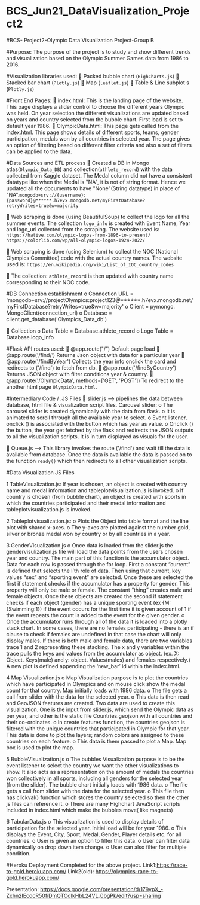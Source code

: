 # BCS_Jun21_DataVisualization_Project2

#BCS- Project2-Olympic Data Visualization Project-Group B

#Purpose:
The purpose of the project is to study and show different trends and visualization based on the Olympic Summer Games data from 1986 to 2016. 

#Visualization libraries used:
	Packed bubble chart (`HighCharts.js`)
	Stacked bar chart (`Plotly.js`) 
	Map (`leaflet.js`)
	Table & Line subplot s (`Plotly.js`)

#Front End Pages:
	index.html: This is the landing page of the website. This page displays a slider control to choose the different years Olympic was held. On year selection the different visualizations are updated based on years and country selected from the bubble chart. First load is set to default year 1986.
	OlympicData.html: This page gets called from the index.html. This page shows details of different sports, teams, gender participation, medals won by all countries in selected year. The page gives an option of filtering based on different filter criteria and also a set of filters can be applied to the data.


#Data Sources and ETL process
	Created a DB in Mongo atlas(`Olympic_Data_DB`) and collection(`athlete_record`) with the data collected from Kaggle dataset. The Medal column did not have a consistent datatype like when the Medal is "NA", it is not of string format. Hence we updated all the documents to have "None"(String datatype) in place of "NA".`mongodb+srv://{username}:{password}@******.h7evx.mongodb.net/myFirstDatabase?retryWrites=true&w=majority`

	Web scraping is done (using BeautifulSoup) to collect the logo for all the summer events. The collection `logo_info` is created with Event Name, Year and logo_url collected from the scraping. The website used is:
`https://hative.com/olympic-logos-from-1896-to-present/`
`https://colorlib.com/wp/all-olympic-logos-1924-2022/`

	Web scraping is done (using Selenium) to collect the NOC (National Olympics Committee) code with the actual country names. The website used is: `https://en.wikipedia.org/wiki/List_of_IOC_country_codes`

	The collection: `athlete_record` is then updated with country name corresponding to their NOC code.

#DB Connection establishment
o	Connection URL = 'mongodb+srv://projectOlympics:project123@******.h7evx.mongodb.net/myFirstDatabase?retryWrites=true&w=majority'
o	Client = pymongo. MongoClient(connection_url)
o	Database = client.get_database('Olympics_Data_db')

	Collection
o	Data Table = Database.athlete_record
o	Logo Table = Database.logo_info

#Flask API routes used:
	@app.route("/”) Default page load
	@app.route('/find/’)  Returns Json object with data for a particular year
	@app.route('/findByYear')   Collects the year info onclick the card and redirects to ('/find') to fetch from db.
	@app.route('/findByCountry')  Returns JSON object with filter conditions year & country.
	@app.route('/OlympicData', methods=['GET', 'POST'])   To redirect to the another html page `OlympicData.html`.

#Intermediary Code / .JS Files 
	slider.js --> pipelines the data between database, html file & visualization script files.
Carousel slider:
o	The carousel slider is created dynamically with the data from flask. 
o	It is animated to scroll through all the available year to select.
o	Event listener, onclick () is associated with the button which has year as value.
o	Onclick () the button, the year get fetched by the flask and redirects the JSON outputs to all the visualization scripts. It is in turn displayed as visuals for the user.

	Queue.js --> This library invokes the route ('/find') and wait till the data is available from database. Once the data is available the data is passed on to the function `ready()` which then redirects to all other visualization scripts.

#Data Visualization JS Files

1	TableVisualization.js: 
    If year is chosen, an object is created with country name and medal information and tableplotvisualization.js is invoked.
o	If country is chosen (from bubble chart), an object is created with sports in which the countries participated and their medal information and tableplotvisualization.js is invoked.

2	Tableplotvisualization.js: 
o	Plots the Object into table format and the line plot with shared x-axes. 
o	The y-axes are plotted against the number gold, silver or bronze medal won by country or by all countries in a year.

3	GenderVisualization.js
o	Once data is loaded from the slider.js the gendervisulization.js file will load the data points from the users chosen year and country. The main part of this function is the accumulator object. Data for each row is passed through the for loop. First a constant “current” is defined that selects the I’th role of data. Then using that current, key values “sex” and “sporting event” are selected. Once these are selected the first if statement checks if the accumulator has a property for gender. This property will only be male or female. The constant “thing” creates male and female objects. Once these objects are created the second if statement checks if each object (gender) has a unique sporting event (ex {M: {Swimming:1}) if the event occurs for the first time it is given account of 1 if the event repeats the count is added to the event for the given gender.
o	Once the accumulator runs through all of the data it is loaded into a plotly stack chart. In some cases, there are no females participating - there is an if clause to check if females are undefined in that case the chart will only display males. If there is both male and female data, there are two variables trace 1 and 2 representing these stacking. The x and y variables within the trace pulls the keys and values from the accumulator as object. (ex. X: Object. Keys(male) and y: object. Values(males) and females respectively.) A new plot is defined appending the ‘new_bar’ id within the index.html.

4	Map Visualization.js
o	Map Visualization purpose is to plot the countries which have participated in Olympics and on mouse click show the medal count for that country. Map initially loads with 1986 data. 
o	The file gets a call from slider with the data for the selected year.
o	This data is then read and GeoJSON features are created. Two data are used to create this visualization.  One is the input from slider.js, which send the Olympic data as per year, and other is the static file Countries.geojson with all countries and their co-ordinates.
o	In create features function, the countries.geojson is filtered with the unique countries that participated in Olympic for that year. This data is done to plot the layers; random colors are assigned to these countries on each feature.
o	This data is them passed to plot a Map. Map box is used to plot the map.

5	BubbleVisualization.js
o	The bubbles Visualization purpose is to be the event listener to select the country we want the other visualizations to show. It also acts as a representation on the amount of medals the countries won collectively in all sports, including all genders for the selected year (from the slider). The bubble chart initially loads with 1986 data. 
o	The file gets a call from slider with the data for the selected year.
o	This file then has clickval() function which stores the country selected so then the other js files can reference it. 
o	There are many Highchart JavaScript scripts included in index.html which make the bubbles move( like magnets) 

6	TabularData.js
o	This visualization is used to display details of participation for the selected year. Initial load will be for year 1986.
o	This displays the Event, City, Sport, Medal, Gender, Player details etc. for all countries.
o	User is given an option to filter this data.
o	User can filter data dynamically on drop down item change.
o	User can also filter for multiple condition. 

#Heroku Deployment Completed for the above project. 
Link1:https://race-to-gold.herokuapp.com/
Link2(old): https://olympics-race-to-gold.herokuapp.com/

Presentation: https://docs.google.com/presentation/d/179ypX_-Zxhn2IEcdcR50fiDmQTCdIkHbL24VL_0bgPk/edit?usp=sharing


















